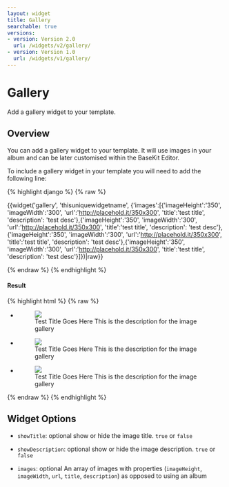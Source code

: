 ```yaml
---
layout: widget
title: Gallery
searchable: true
versions:
- version: Version 2.0
  url: /widgets/v2/gallery/
- version: Version 1.0
  url: /widgets/v1/gallery/
---
```


# Gallery

Add a gallery widget to your template.

## Overview

You can add a gallery widget to your template. It will use images in your album and can be later customised within the BaseKit Editor. 

To include a gallery widget in your template you will need to add the following line:

{% highlight django %}
{% raw %}

{{widget('gallery', 'thisuniquewidgetname', {'images':[{'imageHeight':'350', 'imageWidth':'300', 'url':'http://placehold.it/350x300', 'title':'test title', 'description': 'test desc'},{'imageHeight':'350', 'imageWidth':'300', 'url':'http://placehold.it/350x300', 'title':'test title', 'description': 'test desc'},{'imageHeight':'350', 'imageWidth':'300', 'url':'http://placehold.it/350x300', 'title':'test title', 'description': 'test desc'},{'imageHeight':'350', 'imageWidth':'300', 'url':'http://placehold.it/350x300', 'title':'test title', 'description': 'test desc'}]})|raw}}

{% endraw %}
{% endhighlight %}


<h4>Result</h4>
{% highlight html %}
{% raw %}

<div id="page-zones__main-widgets__galleryWidget" data-name="gallery" class="widget  widget--zone-widget">
  <div class="bk-gallery  gallery  widget__gallery">
    <ul class="gallery-list  gallery__gallery-list">
      <li class="gallery-item  gallery__gallery-item  square">
        <figure class="figure  gallery__figure" aria-haspopup="true">
          <a class="image-link  gallery__image-link" href="#" data-image-href="//placehold.it/2250x800" data-lightbox="set-" title="Test Title Goes Here" style="background-image:url('//placehold.it/2250x800');">
            <img class="image  gallery__image" src="//placehold.it/2250x800"/>
          </a>
          <figcaption class="caption  gallery__caption">
            <span class="image-title  gallery__image-title">Test Title Goes Here</span>
            <span class="image-description  gallery__image-description">This is the description for the image gallery</span>
          </figcaption>
        </figure>
      </li>
      <li class="gallery-item  gallery__gallery-item  square">
        <figure class="figure  gallery__figure" aria-haspopup="true">
          <a class="image-link  gallery__image-link" href="#" data-image-href="//placehold.it/300x100" data-lightbox="set-" title="Test Title Goes Here" style="background-image:url('//placehold.it/300x100');">
            <img class="image  gallery__image" src="//placehold.it/300x100"/>
          </a>
          <figcaption class="caption  gallery__caption">
            <span class="image-title  gallery__image-title">Test Title Goes Here</span>
            <span class="image-description  gallery__image-description">This is the description for the image gallery</span>
          </figcaption>
        </figure>
      </li>
      <li class="gallery-item  gallery__gallery-item  square">
        <figure class="figure  gallery__figure" aria-haspopup="true">
          <a class="image-link  gallery__image-link" href="#" data-image-href="//placehold.it/250x250" data-lightbox="set-" title="Test Title Goes Here" style="background-image:url('//placehold.it/250x250');">
            <img class="image  gallery__image" src="//placehold.it/250x250"/>
          </a>
          <figcaption class="caption  gallery__caption">
            <span class="image-title  gallery__image-title">Test Title Goes Here</span>
            <span class="image-description  gallery__image-description">This is the description for the image gallery</span>
          </figcaption>
        </figure>
      </li>
    </ul>
  </div>
</div>

{% endraw %}
{% endhighlight %}

## Widget Options

* ```showTitle```: optional show or hide the image title. ```true``` or ```false```

* ```showDescription```: optional show or hide the image description. ```true``` or ```false```

* ```images```: optional An array of images with properties (```imageHeight```, ```imageWidth```, ```url```, ```title```, ```description```) as opposed to using an album
